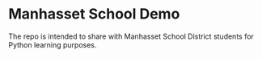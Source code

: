# Manhasset School Demo 
The repo is intended to share with Manhasset School District students for Python learning purposes. 
